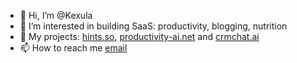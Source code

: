 - 👋 Hi, I’m @Kexula
- 👀 I’m interested in building SaaS: productivity, blogging, nutrition
- 🌱 My projects: [hints.so](https://hints.so), [productivity-ai.net](https://productivity-ai.net) and [crmchat.ai](https://crmchat.ai)
- 📫 How to reach me [email](mailto:nolabeld@gmail.com)
